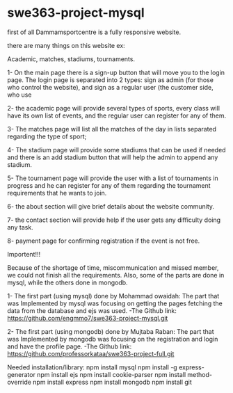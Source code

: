 # swe363-project-mysql
first of all Dammamsportcentre is a fully responsive website.

there are many things on this website ex:

Academic, matches, stadiums, tournaments.

1- On the main page there is a sign-up button that will move you to the login page. The login page is separated into 2 types: sign as admin (for those who control the website), and sign as a regular user (the customer side, who use

2- the academic page will provide several types of sports, every class will have its own list of events, and the regular user can register for any of them.

3- The matches page will list all the matches of the day in lists separated regarding the type of sport;

4- The stadium page will provide some stadiums that can be used if needed and there is an add stadium button that will help the admin to append any stadium.

5- The tournament page will provide the user with a list of tournaments in progress and he can register for any of them regarding the tournament requirements that he wants to join.

6- the about section will give brief details about the website community.

7- the contact section will provide help if the user gets any difficulty doing any task.

8- payment page for confirming registration if the event is not free.   


Importent!!!

Because of the shortage of time, miscommunication and missed member, we could not finish all the requirements. Also, some of the parts are done in mysql, while the others done in mongodb.

1- The first part (using mysql) done by Mohammad owaidah:
The part that was Implemented by mysql was focusing on getting the pages fetching the data from the database and ejs was used.
-The Github link: https://github.com/engmmo7/swe363-project-mysql.git

2- The first part (using mongodb) done by Mujtaba Raban:
The part that was Implemented by mongodb was focusing on the registration and login and have the profile page.
-The Github link: https://github.com/professorkataa/swe363-project-full.git


Needed installation/library:
npm install mysql
npm install -g express-generator
npm install ejs
npm install cookie-parser
npm install method-override
npm install express
npm install mongodb
npm install git


